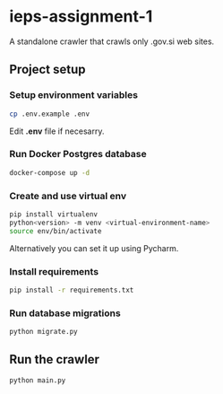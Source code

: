 # ieps-assignment-1
A standalone crawler that crawls only .gov.si web sites. 

## Project setup

### Setup environment variables
```bash
cp .env.example .env
```
Edit **.env** file if necesarry.

### Run Docker Postgres database

```bash
docker-compose up -d
```

### Create and use virtual env
```bash
pip install virtualenv
python<version> -m venv <virtual-environment-name>
source env/bin/activate
```

Alternatively you can set it up using Pycharm.
### Install requirements

```bash
pip install -r requirements.txt
```

### Run database migrations
```bash
python migrate.py
```

## Run the crawler
```bash
python main.py
```
